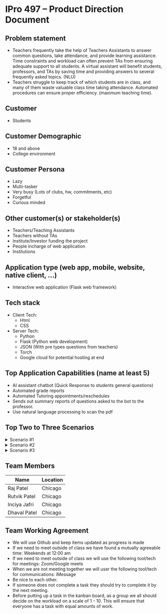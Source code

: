 # IPro 497 – Product Direction Document

## Problem statement
* Teachers frequently take the help of Teachers Assistants to answer common questions, take attendance, and provide learning assistance. Time constraints and workload can often prevent TAs from ensuring adequate support to all students. A virtual assistant will benefit students, professors, and TAs by saving time and providing answers to several frequently asked topics. (NLU)
* Teachers struggle to keep track of which students are in class, and many of them waste valuable class time taking attendance. Automated procedures can ensure proper efficiency. (maximum teaching time).

## Customer
* Students

## Customer Demographic
* 18 and above
* College environment

## Customer Persona
* Lazy
* Multi-tasker 
* Very busy (Lots of clubs, hw, commitments, etc)
* Forgetful 
* Curious minded

## Other customer(s) or stakeholder(s)
* Teachers/Teaching Assistants
* Teachers without TAs
* Institute/Investor funding the project
* People incharge of web application
* Institutions

## Application type (web app, mobile, website, native client, …)
* Interactive web application (Flask web framework)

## Tech stack 
* Client Tech:
  * Html
  * CSS
* Server Tech:
  * Python
  * Flask (Python web development)
  * JSON (With pre types questions from teachers)
  * Torch
  * Google cloud for potential hosting at end

## Top Application Capabilities (name at least 5)
* AI assistant chatbot (Quick Response to students general questions)
* Automated grade reports
* Automated Tutoring appointments/reschedules
* Sends out summary reports of questions asked to the bot to the professor.
* Use natural language processing to scan the pdf 

## Top Two to Three Scenarios

<details>
           <summary>Scenario #1</summary>
           <p>Mike is having difficulties in his physics class. He gets very confused about the material and tries to reach out to the TA. The TA is overloaded with questions and Mike receives an email from the TA saying that she will respond to all emails as soon as she can. He does not hear back from the TA for 2 days and decides to use the AI TA chat bot to help him understand the material in physics.</p>
         </details>


<details>
           <summary>Scenario #2</summary>
           <p>John has missed a couple of lectures due to covid and now he has fallen back in his course. He also hasn’t had time to attend TA office hours due to having other online classes during that time. So, this allows him to use the AI TA chat bot to get caught up with all questions he needs answered.</p>
         </details>


<details>
           <summary>Scenario #3</summary>
           <p>Professor Wick is feeling a bit sick and needs time off from work. AI assistant chabot can use NLP to scan the document that the professor has uploaded. This will allow an AI assistant to cover the missing lecture that the student may have missed. </p>
         </details>



## Team Members

Name          |  Location  |  
------------- | ---------- | 
Raj Patel     |  Chicago   |
Rutvik Patel  |  Chicago   |
Inciya Jafri  |  Chicago   |
Dhaval Patel  |  Chicago   |


## Team Working Agreement

* We will use Github and keep items updated as progress is made
* If we need to meet outside of class we have found a mutually agreeable time: Weekends at 12:00 am
* If we need to meet outside of class we will use the following tool/tech for meetings: Zoom/Google meets
* When we are not meeting together we will user the following tool/tech for communications: iMessage 
* Be nice to each other.
* If someone does not complete a task they should try to complete it by the next meeting.
* Before putting up a task in the kanban board, as a group we all should decide on the workload on a scale of 1 - 10. This will ensure that everyone has a task with equal amounts of work.
